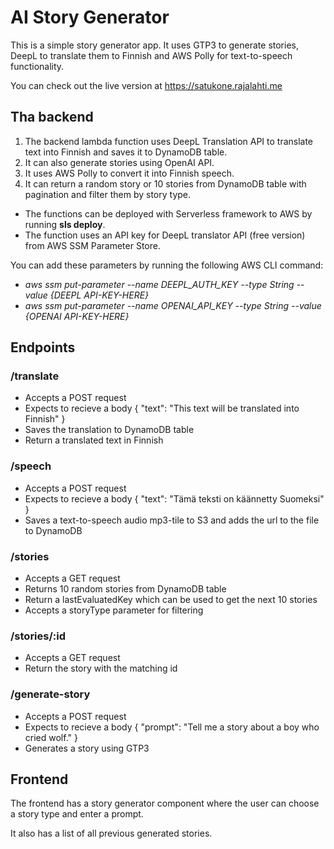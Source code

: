 # AI Story Generator

This is a simple story generator app. It uses GTP3 to generate stories, DeepL to translate them to Finnish and AWS Polly for text-to-speech functionality. 

You can check out the live version at https://satukone.rajalahti.me

## Tha backend
1. The backend lambda function uses DeepL Translation API to translate text into Finnish and saves it to DynamoDB table.
2. It can also generate stories using OpenAI API.
3. It uses AWS Polly to convert it into Finnish speech.
4. It can return a random story or 10 stories from DynamoDB table with pagination and filter them by story type.

- The functions can be deployed with Serverless framework to AWS by running **sls deploy**.
- The function uses an API key for DeepL translator API (free version) from AWS SSM Parameter Store.

You can add these parameters by running the following AWS CLI command:

- *aws ssm put-parameter --name DEEPL_AUTH_KEY --type String --value {DEEPL API-KEY-HERE}*
- *aws ssm put-parameter --name OPENAI_API_KEY --type String --value {OPENAI API-KEY-HERE}*

## Endpoints

 ### /translate

  - Accepts a POST request
  - Expects to recieve a body { "text": "This text will be translated into Finnish" }
  - Saves the translation to DynamoDB table
  - Return a translated text in Finnish
  
### /speech

  - Accepts a POST request
  - Expects to recieve a body { "text": "Tämä teksti on käännetty Suomeksi" }
  - Saves a text-to-speech audio mp3-tile to S3 and adds the url to the file to DynamoDB

### /stories

  - Accepts a GET request
  - Returns 10 random stories from DynamoDB table
  - Return a lastEvaluatedKey which can be used to get the next 10 stories
  - Accepts a storyType parameter for filtering
  
  ### /stories/:id

  - Accepts a GET request
  - Return the story with the matching id

### /generate-story

  - Accepts a POST request
  - Expects to recieve a body { "prompt": "Tell me a story about a boy who cried wolf." }
  - Generates a story using GTP3


## Frontend

The frontend has a story generator component where the user can choose a story type and enter a prompt. 

It also has a list of all previous generated stories.
